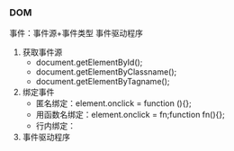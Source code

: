 ### DOM

事件：事件源+事件类型 事件驱动程序

1. 获取事件源
   * document.getElementById();
   * document.getElementByClassname();
   * document.getElementByTagname();
2. 绑定事件
   * 匿名绑定：element.onclick = function (){};
   * 用函数名绑定：element.onclick = fn;function fn(){};
   * 行内绑定：
3. 事件驱动程序

